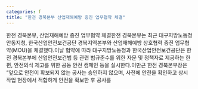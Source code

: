 ```yaml
---
categories: f
title: "한전 경북본부 산업재해예방 증진 업무협약 체결"
---
```

한전 경북본부, 산업재해예방 증진 업무협약 체결한전 경북본부는 최근 대구지방노동청 안동지청, 한국산업안전보건공단 경북지역본부와 산업재해예방 상호협력 증진 업무협약(MOU)을 체결했다.이날 협약에 따라 대구지방노동청과 한국산업안전보건공단은 한전 경북본부에 산업안전보건법 등 관련 법규준수를 위한 자문 및 정책자료 제공하는 한편, 안전의식 제고를 위한 공동 안전 캠페인 등을 실시한다.이만근 한전 경북본부장은 “앞으로 안전이 확보되지 않는 공사는 승인하지 않으며, 사전에 안전을 확인하고 상시 작업 현장에서 적합하게 안전을 확보한 후 공사를